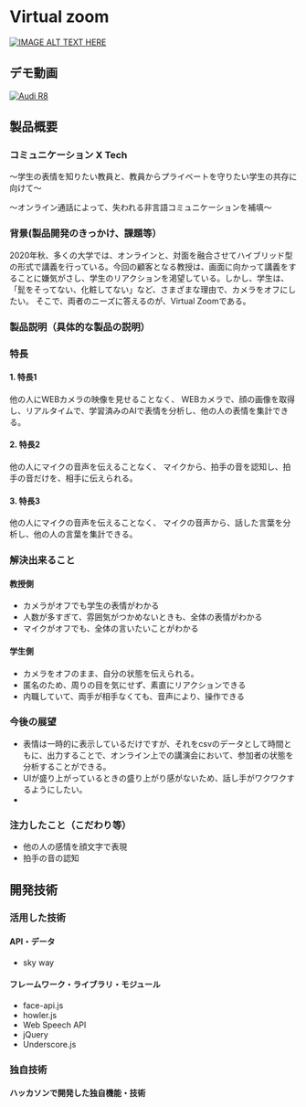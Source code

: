 # Virtual zoom

[![IMAGE ALT TEXT HERE](https://jphacks.com/wp-content/uploads/2020/09/JPHACKS2020_ogp.jpg)](https://www.youtube.com/watch?v=G5rULR53uMk)

## デモ動画
[![Audi R8](https://youtu.be/eHj06bmW-8A/0.jpg)](https://youtu.be/eHj06bmW-8A "Audi R8")


## 製品概要

### コミュニケーション X Tech

～学生の表情を知りたい教員と、教員からプライベートを守りたい学生の共存に向けて～

～オンライン通話によって、失われる非言語コミュニケーションを補填～

### 背景(製品開発のきっかけ、課題等）
2020年秋、多くの大学では、オンラインと、対面を融合させてハイブリッド型の形式で講義を行っている。今回の顧客となる教授は、画面に向かって講義をすることに嫌気がさし、学生のリアクションを渇望している。しかし、学生は、「髭をそってない、化粧してない」など、さまざまな理由で、カメラをオフにしたい。
そこで、両者のニーズに答えるのが、Virtual Zoomである。

### 製品説明（具体的な製品の説明）

### 特長
#### 1. 特長1
他の人にWEBカメラの映像を見せることなく、
WEBカメラで、顔の画像を取得し、リアルタイムで、学習済みのAIで表情を分析し、他の人の表情を集計できる。
#### 2. 特長2
他の人にマイクの音声を伝えることなく、
マイクから、拍手の音を認知し、拍手の音だけを、相手に伝えられる。
#### 3. 特長3
他の人にマイクの音声を伝えることなく、
マイクの音声から、話した言葉を分析し、他の人の言葉を集計できる。

### 解決出来ること
#### 教授側
- カメラがオフでも学生の表情がわかる
- 人数が多すぎて、雰囲気がつかめないときも、全体の表情がわかる
- マイクがオフでも、全体の言いたいことがわかる

#### 学生側
- カメラをオフのまま、自分の状態を伝えられる。
- 匿名のため、周りの目を気にせず、素直にリアクションできる
- 内職していて、両手が相手なくても、音声により、操作できる

### 今後の展望
- 表情は一時的に表示しているだけですが、それをcsvのデータとして時間ともに、出力することで、オンライン上での講演会において、参加者の状態を分析することができる。
- UIが盛り上がっているときの盛り上がり感がないため、話し手がワクワクするようにしたい。
- 

### 注力したこと（こだわり等）
* 他の人の感情を顔文字で表現
* 拍手の音の認知


## 開発技術
### 活用した技術
#### API・データ
* sky way


#### フレームワーク・ライブラリ・モジュール
* face-api.js
* howler.js
* Web Speech API
* jQuery
* Underscore.js

### 独自技術
#### ハッカソンで開発した独自機能・技術
